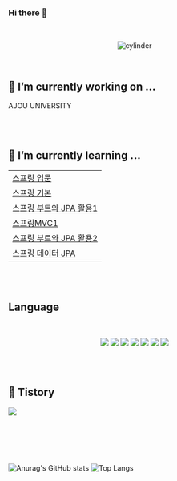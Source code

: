

### Hi there 👋
<br>
<div align="center">

![cylinder](https://capsule-render.vercel.app/api?type=cylinder&color=auto&text=YANG_JI_WOONG&fontAlignY=45&fontSize=40&height=150&animation=blinking)
  
</div>
<br>




## 🔭 I’m currently working on ...

AJOU UNIVERSITY

<br>
<br>

## 🌱 I’m currently learning ...
||
|--|
|[스프링 입문](https://github.com/jerry3269/springboot-1)|
|[스프링 기본](https://github.com/jerry3269/springboot-2)|
|[스프링 부트와 JPA 활용1](https://github.com/jerry3269/springboot3)|
|[스프링MVC1](https://github.com/jerry3269/springMVC1)|
|[스프링 부트와 JPA 활용2](https://github.com/jerry3269/jpa-shop2)|
|[스프링 데이터 JPA](https://github.com/jerry3269/data-jpa)|

<br><br>

## Language

<br>

<p align='center'>
<img src="https://img.shields.io/badge/JAVA%20-FF0000.svg?&style=for-the-badge&&logoColor=white"/>
<img src="https://img.shields.io/badge/CSS%20-FF9E0F.svg?&style=for-the-badge&&logoColor=white"/>
<img src="https://img.shields.io/badge/JSP%20-FECC00.svg?&style=for-the-badge&&logoColor=white"/>
<img src="https://img.shields.io/badge/JAVA SCRIPT%20-006643.svg?&style=for-the-badge&&logoColor=white"/>
<img src="https://img.shields.io/badge/JPA%20-00CAFF.svg?&style=for-the-badge&&logoColor=white"/>
<img src="https://img.shields.io/badge/JAVA SPRING%20-232F3E.svg?&style=for-the-badge&&logoColor=white"/>
<img src="https://img.shields.io/badge/HTML%20-66459B.svg?&style=for-the-badge&&logoColor=white"/>
</p>


<br><br>

## 🌱 Tistory
[<img src="https://img.shields.io/badge/Tistory%20-FF0000.svg?&style=for-the-badge&&logoColor=white"/>](https://no-effort-no-gain.tistory.com/)



<br><br><br><br>



![Anurag's GitHub stats](https://github-readme-stats.vercel.app/api?username=jerry3269&show_icons=true&theme=radical)
![Top Langs](https://github-readme-stats.vercel.app/api/top-langs/?username=jerry3269&layout=compact&theme=tokyonight)


